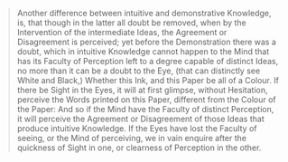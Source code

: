 

> Another difference between intuitive and demonstrative Knowledge, is, that though in the latter all doubt be removed, when by the Intervention of the intermediate Ideas, the Agreement or Disagreement is perceived; yet before the Demonstration there was a doubt, which in intuitive Knowledge cannot happen to the Mind that has its Faculty of Perception left to a degree capable of distinct Ideas, no more than it can be a doubt to the Eye, (that can distinctly see White and Black,) Whether this Ink, and this Paper be all of a Colour. If there be Sight in the Eyes, it will at first glimpse, without Hesitation, perceive the Words printed on this Paper, different from the Colour of the Paper: And so if the Mind have the Faculty of distinct Perception, it will perceive the Agreement or Disagreement of those Ideas that produce intuitive Knowledge. If the Eyes have lost the Faculty of seeing, or the Mind of perceiving, we in vain enquire after the quickness of Sight in one, or clearness of Perception in the other.